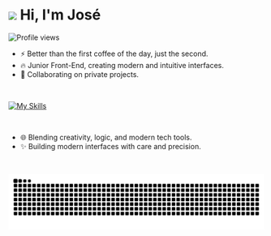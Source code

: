 <h1 align="left"><img src="https://raw.githubusercontent.com/kaueMarques/kaueMarques/master/hi.gif" height="30px"> Hi, I'm José</h1>
<!-- <img align="right" height="310rem" src="https://github.com/karazov/karazov/blob/main/spider-code.png"/> -->
<p align="left"> <img src="https://komarev.com/ghpvc/?username=karaz0v&color=green" alt="Profile views" /> </p>


- ⚡ Better than the first coffee of the day, just the second.
- 🔥 Junior Front-End, creating modern and intuitive interfaces.
- 🌱 Collaborating on private projects.

<br>

[![My Skills](https://skillicons.dev/icons?i=css,html,js,ts,react,vscode,aws,cloudflare,figma&theme=dark)](https://skillicons.dev)

<br>

- 🌐 Blending creativity, logic, and modern tech tools.
- ✨ Building modern interfaces with care and precision.

<br>

![Snake animation](https://github.com/karaz0v/karaz0v/blob/output/github-contribution-grid-snake.svg)
